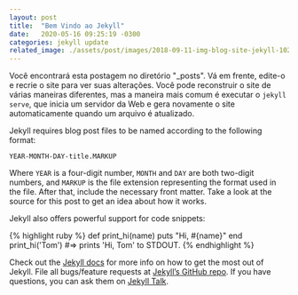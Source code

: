 ```yaml
---
layout: post
title:  "Bem Vindo ao Jekyll"
date:   2020-05-16 09:25:19 -0300
categories: jekyll update
related_image: ./assets/post/images/2018-09-11-img-blog-site-jekyll-1024x576.png
---
```

Você encontrará esta postagem no diretório "_posts". Vá em frente, edite-o e recrie o site para ver suas alterações. Você pode reconstruir o site de várias maneiras diferentes, mas a maneira mais comum é executar o `jekyll serve`, que inicia um servidor da Web e gera novamente o site automaticamente quando um arquivo é atualizado.

Jekyll requires blog post files to be named according to the following format:

`YEAR-MONTH-DAY-title.MARKUP`

Where `YEAR` is a four-digit number, `MONTH` and `DAY` are both two-digit numbers, and `MARKUP` is the file extension representing the format used in the file. After that, include the necessary front matter. Take a look at the source for this post to get an idea about how it works.

Jekyll also offers powerful support for code snippets:

{% highlight ruby %}
def print_hi(name)
  puts "Hi, #{name}"
end
print_hi('Tom')
#=> prints 'Hi, Tom' to STDOUT.
{% endhighlight %}

Check out the [Jekyll docs][jekyll-docs] for more info on how to get the most out of Jekyll. File all bugs/feature requests at [Jekyll’s GitHub repo][jekyll-gh]. If you have questions, you can ask them on [Jekyll Talk][jekyll-talk].

[jekyll-docs]: https://jekyllrb.com/docs/home
[jekyll-gh]:   https://github.com/jekyll/jekyll
[jekyll-talk]: https://talk.jekyllrb.com/
